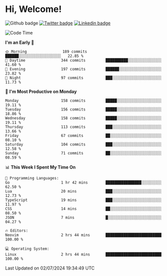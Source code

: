   # Hi, Welcome!
  ![Github badge](https://img.shields.io/github/followers/kraken-afk.svg?style=social&label=Follow&maxAge=2592000)
  [![Twitter badge](https://img.shields.io/badge/-Twitter-00acee?style=flat-square&logo=Twitter&logoColor=white)](https://twitter.com/trshppl)
  [![Linkedin badge](https://img.shields.io/badge/LinkedIn-0077B5?style=flat-square&logo=linkedin&logoColor=white)](https://www.linkedin.com/in/noveanrer)
<!--START_SECTION:waka-->
![Code Time](http://img.shields.io/badge/Code%20Time-237%20hrs%2059%20mins-blue)

**I'm an Early 🐤** 

```text
🌞 Morning                189 commits         ██████░░░░░░░░░░░░░░░░░░░   22.85 % 
🌆 Daytime                344 commits         ██████████░░░░░░░░░░░░░░░   41.60 % 
🌃 Evening                197 commits         ██████░░░░░░░░░░░░░░░░░░░   23.82 % 
🌙 Night                  97 commits          ███░░░░░░░░░░░░░░░░░░░░░░   11.73 % 
```
📅 **I'm Most Productive on Monday** 

```text
Monday                   158 commits         █████░░░░░░░░░░░░░░░░░░░░   19.11 % 
Tuesday                  156 commits         █████░░░░░░░░░░░░░░░░░░░░   18.86 % 
Wednesday                158 commits         █████░░░░░░░░░░░░░░░░░░░░   19.11 % 
Thursday                 113 commits         ███░░░░░░░░░░░░░░░░░░░░░░   13.66 % 
Friday                   67 commits          ██░░░░░░░░░░░░░░░░░░░░░░░   08.10 % 
Saturday                 104 commits         ███░░░░░░░░░░░░░░░░░░░░░░   12.58 % 
Sunday                   71 commits          ██░░░░░░░░░░░░░░░░░░░░░░░   08.59 % 
```


📊 **This Week I Spent My Time On** 

```text
💬 Programming Languages: 
Go                       1 hr 42 mins        ████████████████░░░░░░░░░   62.50 % 
Lua                      20 mins             ███░░░░░░░░░░░░░░░░░░░░░░   12.73 % 
TypeScript               19 mins             ███░░░░░░░░░░░░░░░░░░░░░░   11.97 % 
CSS                      14 mins             ██░░░░░░░░░░░░░░░░░░░░░░░   08.50 % 
JSON                     7 mins              █░░░░░░░░░░░░░░░░░░░░░░░░   04.27 % 

🔥 Editors: 
Neovim                   2 hrs 44 mins       █████████████████████████   100.00 % 

💻 Operating System: 
Linux                    2 hrs 44 mins       █████████████████████████   100.00 % 
```


 Last Updated on 02/07/2024 19:34:49 UTC
<!--END_SECTION:waka-->